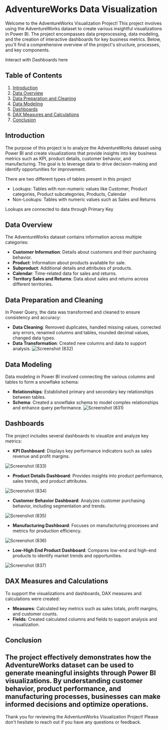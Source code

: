 # AdventureWorks Data Visualization 

Welcome to the AdventureWorks Visualization Project! This project involves using the AdventureWorks dataset to create various insightful visualizations in Power BI. The project encompasses data preprocessing, data modeling, and the creation of interactive dashboards for key business metrics. Below, you'll find a comprehensive overview of the project's structure, processes, and key components.

Interact with Dashboards here


## Table of Contents
1. [Introduction](#introduction)
2. [Data Overview](#data-overview)
3. [Data Preparation and Cleaning](#data-preparation-and-cleaning)
4. [Data Modeling](#data-modeling)
5. [Dashboards](#dashboards)
6. [DAX Measures and Calculations](#dax-measures-and-calculations)
7. [Conclusion](#conclusion)

## Introduction

The purpose of this project is to analyze the AdventureWorks dataset using Power BI and create visualizations that provide insights into key business metrics such as KPI, product details, customer behavior, and manufacturing. The goal is to leverage data to drive decision-making and identify opportunities for improvement.


There are two different types of tables present in this project 
 - Lookups: Tables with non-numeric values like Customer, Product categories, Product subcategories, Products, Calendar
 - Non-Lookups: Tables with numeric values such as Sales and Returns

Lookups are connected to data through Primary Key


## Data Overview

The AdventureWorks dataset contains information across multiple categories:

- **Customer Information**: Details about customers and their purchasing behavior.
- **Product**: Information about products available for sale.
- **Subproduct**: Additional details and attributes of products.
- **Calendar**: Time-related data for sales and returns.
- **Territory Sales and Returns**: Data about sales and returns across different territories.

## Data Preparation and Cleaning

In Power Query, the data was transformed and cleaned to ensure consistency and accuracy:

- **Data Cleaning**: Removed duplicates, handled missing values, corrected any errors, renamed columns and tables, rounded decimal values, changed data types.
- **Data Transformation**: Created new columns and data to support analysis.
![Screenshot (832)](https://github.com/AnushcaJoshi/AdventureWorks_Viz/assets/111639602/81cbe210-6858-40b9-8e79-cc79533134b7)


## Data Modeling

Data modeling in Power BI involved connecting the various columns and tables to form a snowflake schema:

- **Relationships**: Established primary and secondary key relationships between tables.
- **Schema**: Created a snowflake schema to model complex relationships and enhance query performance.
![Screenshot (831)](https://github.com/AnushcaJoshi/AdventureWorks_Viz/assets/111639602/7f5b3150-c5bd-4bd0-929e-b92297b1fdfd)


## Dashboards

The project includes several dashboards to visualize and analyze key metrics:

- **KPI Dashboard**: Displays key performance indicators such as sales revenue and profit margins.
  
![Screenshot (833)](https://github.com/AnushcaJoshi/AdventureWorks_Viz/assets/111639602/093b9309-29fd-4692-83c0-19c02d1f728e)


- **Product Details Dashboard**: Provides insights into product performance, sales trends, and product attributes.
  
![Screenshot (834)](https://github.com/AnushcaJoshi/AdventureWorks_Viz/assets/111639602/001d6928-17ab-4811-a806-6ea52064c871)


- **Customer Behavior Dashboard**: Analyzes customer purchasing behavior, including segmentation and trends.
  
![Screenshot (835)](https://github.com/AnushcaJoshi/AdventureWorks_Viz/assets/111639602/be340b7a-9b78-4e08-881b-44ea0b17ce81)


- **Manufacturing Dashboard**: Focuses on manufacturing processes and metrics for production efficiency.
  
![Screenshot (836)](https://github.com/AnushcaJoshi/AdventureWorks_Viz/assets/111639602/ba46f2f9-08d1-40a3-80e5-1f2aa8d94686)


- **Low-High End Product Dashboard**: Compares low-end and high-end products to identify market trends and opportunities.
  
![Screenshot (837)](https://github.com/AnushcaJoshi/AdventureWorks_Viz/assets/111639602/2ede7f0d-2c37-4ef1-ba49-f88a374f292c)


## DAX Measures and Calculations

To support the visualizations and dashboards, DAX measures and calculations were created:

- **Measures**: Calculated key metrics such as sales totals, profit margins, and customer counts.
- **Fields**: Created calculated columns and fields to support analysis and visualization.

## Conclusion

The project effectively demonstrates how the AdventureWorks dataset can be used to generate meaningful insights through Power BI visualizations. By understanding customer behavior, product performance, and manufacturing processes, businesses can make informed decisions and optimize operations.
---

Thank you for reviewing the AdventureWorks Visualization Project! Please don't hesitate to reach out if you have any questions or feedback.
